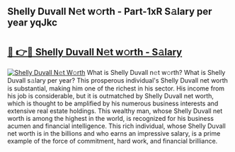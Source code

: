 ## Shelly Duvall N𝚎t w𝚘rth - Part-1xR S𝚊lary per year yqJkc

# <h2><a href="http://gc3n7t.nevu.top/?p=Shelly+Duvall">🔗 👉🔴 Shelly Duvall N𝚎t w𝚘rth - S𝚊lary</a></h2>

[![Shelly Duvall N𝚎t W𝚘rth](https://i.imgur.com/Oavwk0R.jpeg)](http://gc3n7t.nevu.top/?p=Shelly+Duvall)
What is Shelly Duvall n𝚎t w𝚘rth? What is Shelly Duvall s𝚊lary per year?
This prosperous individual's Shelly Duvall net worth is substantial, making him one of the richest in his sector. His income from his job is considerable, but it is outmatched by Shelly Duvall net worth, which is thought to be amplified by his numerous business interests and extensive real estate holdings. This wealthy man, whose Shelly Duvall net worth is among the highest in the world, is recognized for his business acumen and financial intelligence. This rich individual, whose Shelly Duvall net worth is in the billions and who earns an impressive salary, is a prime example of the force of commitment, hard work, and financial brilliance.
